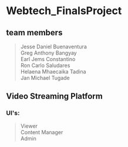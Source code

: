 # Webtech_FinalsProject 
## team members
>Jesse Daniel Buenaventura  
>Greg Anthony Bangyay  
>Earl Jems Constantino  
>Ron Carlo Saludares  
>Helaena Mhaecaika Tadina  
>Jan Michael Tugade   

## Video Streaming Platform
### UI's:
>Viewer  
>Content Manager  
>Admin  

